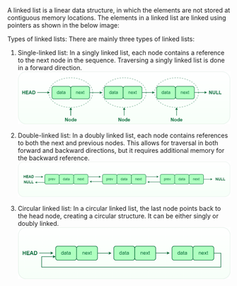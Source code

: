 A linked list is a linear data structure, in which the elements are not stored at contiguous memory locations. The elements in a linked list are linked using pointers as shown in the below image:

Types of linked lists: 
There are mainly three types of linked lists:

1. Single-linked list:
In a singly linked list, each node contains a reference to the next node in the sequence. Traversing a singly linked list is done in a forward direction.
![image](https://github.com/thiennguyenhieu/Data_Structures_And_Algorithms/blob/master/Linked_List/Singlelinkedlist.png)

2. Double-linked list:
In a doubly linked list, each node contains references to both the next and previous nodes. This allows for traversal in both forward and backward directions, but it requires additional memory for the backward reference.
![image](https://github.com/thiennguyenhieu/Data_Structures_And_Algorithms/blob/master/Linked_List/Doublylinkedlist.png)

3. Circular linked list:
In a circular linked list, the last node points back to the head node, creating a circular structure. It can be either singly or doubly linked.
![image](https://github.com/thiennguyenhieu/Data_Structures_And_Algorithms/blob/master/Linked_List/Circularlinkedlist.png)


